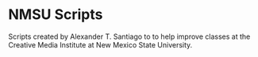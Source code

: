 # NMSU Scripts
Scripts created by Alexander T. Santiago to  to help improve classes at the Creative Media Institute at New Mexico State University. 

